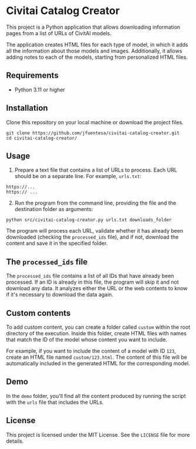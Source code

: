# Civitai Catalog Creator

This project is a Python application that allows downloading information pages from a list of URLs of CivitAI models.

The application creates HTML files for each type of model, in which it adds all the information about those models and images. Additionally, it allows adding notes to each of the models, starting from personalized HTML files.

## Requirements

- Python 3.11 or higher

## Installation

Clone this repository on your local machine or download the project files.
```
git clone https://github.com/jfuentesa/civitai-catalog-creator.git
cd civitai-catalog-creator/
```
## Usage

1. Prepare a text file that contains a list of URLs to process. Each URL should be on a separate line. For example, `urls.txt`:
```
https://...
https:// ...
```

2. Run the program from the command line, providing the file and the destination folder as arguments:
```
python src/civitai-catalog-creator.py urls.txt downloads_folder
```

The program will process each URL, validate whether it has already been downloaded (checking the `processed_ids` file), and if not, download the content and save it in the specified folder.

## The `processed_ids` file

The `processed_ids` file contains a list of all IDs that have already been processed. If an ID is already in this file, the program will skip it and not download any data. It analyzes either the URL or the web contents to know if it's necessary to download the data again.

## Custom contents

To add custom content, you can create a folder called `custom` within the root directory of the execution. Inside this folder, create HTML files with names that match the ID of the model whose content you want to include.

For example, if you want to include the content of a model with ID `123`, create an HTML file named `custom/123.html`. The content of this file will be automatically included in the generated HTML for the corresponding model.

## Demo

In the `demo` folder, you'll find all the content produced by running the script with the `urls` file that includes the URLs.

## License

This project is licensed under the MIT License. See the `LICENSE` file for more details.

